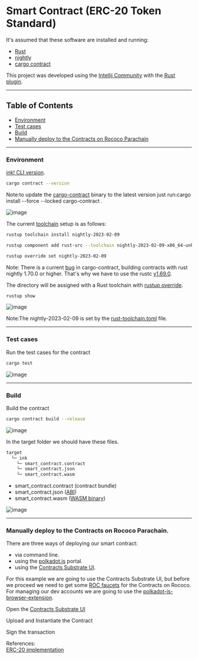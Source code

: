 # Smart Contract (ERC-20 Token Standard)

It's assumed that these software are installed and running:

<ul>
  <li><a href="https://www.rust-lang.org/tools/install" target="_blank">Rust</a></li>
  <li><a href="https://rust-lang.github.io/rustup/installation/index.html#installing-nightly" target="_blank">nightly</a></li>
  <li><a href="https://crates.io/crates/cargo-contract" target="_blank">cargo contract</a></li>
</ul>

This project was developed using the [Intellij Community](https://www.jetbrains.com/idea/download/#section=linux) with the [Rust plugin](https://www.jetbrains.com/rust/).

<hr>

## Table of Contents<br>
- [Environment](https://github.com/gcp-development/smart-contract-dapp/blob/main/erc20/README.md#environment)
- [Test cases](https://github.com/gcp-development/smart-contract-dapp/blob/main/erc20/README.md#test-cases)
- [Build](https://github.com/gcp-development/smart-contract-dapp/blob/main/erc20/README.md#build)
- [Manually deploy to the Contracts on Rococo Parachain](https://github.com/gcp-development/smart-contract-dapp/blob/main/smart-contract/README.md#manually-deploy-to-the-contracts-on-rococo-parachain)

<hr>

### Environment

[ink! CLI version](https://use.ink/getting-started/setup#ink-cli).

```bash
cargo contract --version
```
Note:to update the [cargo-contract](https://github.com/paritytech/cargo-contract#installation) binary to the latest version just run:cargo install --force --locked cargo-contract .

![image](https://github.com/gcp-development/erc20/assets/76512851/97773ed9-ea13-4fdc-b011-b860e7617993)

The current [toolchain](https://rust-lang.github.io/rustup-components-history/) setup is as follows:

```bash
rustup toolchain install nightly-2023-02-09
```

```bash
rustup component add rust-src --toolchain nightly-2023-02-09-x86_64-unknown-linux-gnu
```

```bash
rustup override set nightly-2023-02-09
```

Note: There is a current [bug](https://github.com/paritytech/cargo-contract/issues/1058) in cargo-contract, building contracts with rust nightly 1.70.0 or higher. That's why we have to use the rustc [v1.69.0](https://blog.rust-lang.org/2023/04/20/Rust-1.69.0.html).

The directory will be assigned with a Rust toolchain with [rustup override](https://rust-lang.github.io/rustup/overrides.html#directory-overrides).

```bash
rustup show
```

![image](https://github.com/gcp-development/smart-contract-dapp/assets/76512851/1708fa72-5b6b-42ad-b618-f1e0a5613185)

Note:The nightly-2023-02-09 is set by the [rust-toolchain.toml](https://github.com/gcp-development/erc20/blob/main/rust-toolchain.toml) file.

<hr>

### Test cases

Run the test cases for the  contract
```bash
cargo test
```

![image](https://github.com/gcp-development/smart-contract-dapp/assets/76512851/0f3fc894-1e4d-49d5-a810-fa8b710a0512)

<hr>

### Build

Build the contract
```bash
cargo contract build --release
```

![image](https://github.com/gcp-development/smart-contract-dapp/assets/76512851/dbe49f19-0cf4-4dff-a156-fa8863078c33)

In the target folder we should have these files.
```bash
target
  └─ ink
    └─ smart_contract.contract
    └─ smart_contract.json
    └─ smart_contract.wasm
```

- smart_contract.contract (contract bundle)
- smart_contract.json ([ABI](https://use.ink/basics/metadata#abi))
- smart_contract.wasm ([WASM binary](https://webassembly.org/))

![image](https://github.com/gcp-development/smart-contract-dapp/assets/76512851/e0cbccea-d990-487c-8ec5-e891594d2e4e)

<hr>

### Manually deploy to the Contracts on Rococo Parachain.

There are three ways of deploying our smart contract:
- via command line.
- using the [polkadot.js](https://polkadot.js.org/apps/?rpc=wss%3A%2F%2Frococo-contracts-rpc.polkadot.io#/contracts) portal.
- using the [Contracts Substrate UI](https://contracts-ui.substrate.io/?rpc=wss://rococo-contracts-rpc.polkadot.io).
 
For this example we are going to use the Contracts Substrate UI, but before we proceed we need to get some [ROC faucets](https://use.ink/faucet) for the Contracts on Rococo. For managing our dev accounts we are going to use the [polkadot-js-browser-extension](https://wiki.polkadot.network/docs/learn-account-generation#polkadot-js-browser-extension).

Open the [Contracts Substrate UI](https://contracts-ui.substrate.io/?rpc=wss://rococo-contracts-rpc.polkadot.io)


Upload and Instantiate the Contract


Sign the transaction


References:<br/>
[ERC-20 implementation](https://github.com/paritytech/ink-examples/tree/main/erc20)<br/>
